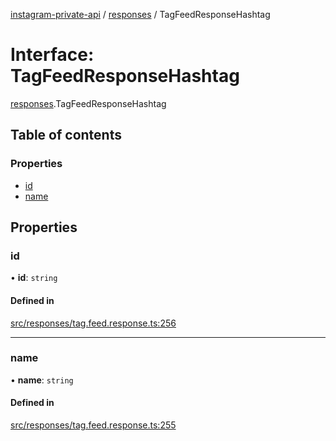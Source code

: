 [instagram-private-api](../../README.md) / [responses](../../modules/responses.md) / TagFeedResponseHashtag

# Interface: TagFeedResponseHashtag

[responses](../../modules/responses.md).TagFeedResponseHashtag

## Table of contents

### Properties

- [id](TagFeedResponseHashtag.md#id)
- [name](TagFeedResponseHashtag.md#name)

## Properties

### id

• **id**: `string`

#### Defined in

[src/responses/tag.feed.response.ts:256](https://github.com/Nerixyz/instagram-private-api/blob/4971f34/src/responses/tag.feed.response.ts#L256)

___

### name

• **name**: `string`

#### Defined in

[src/responses/tag.feed.response.ts:255](https://github.com/Nerixyz/instagram-private-api/blob/4971f34/src/responses/tag.feed.response.ts#L255)
